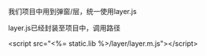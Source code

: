 我们项目中用到弹窗/层，统一使用layer.js

layer.js已经封装至项目中，调用路径

&lt;script src="&lt;%= static.lib %&gt;/layer/layer.m.js"&gt;&lt;/script&gt;



